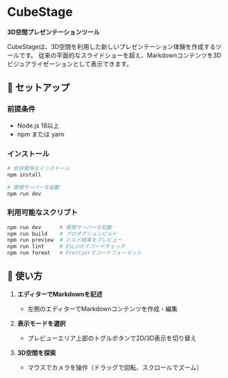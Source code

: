 # CubeStage

**3D空間プレゼンテーションツール**

CubeStageは、3D空間を利用した新しいプレゼンテーション体験を作成するツールです。
従来の平面的なスライドショーを超え、Markdownコンテンツを3Dビジュアライゼーションとして表示できます。

## 🚀 セットアップ

### 前提条件
- Node.js 18以上
- npm または yarn

### インストール
```bash
# 依存関係をインストール
npm install

# 開発サーバーを起動
npm run dev
```

### 利用可能なスクリプト
```bash
npm run dev      # 開発サーバーを起動
npm run build    # プロダクションビルド
npm run preview  # ビルド結果をプレビュー
npm run lint     # ESLintでコードチェック
npm run format   # Prettierでコードフォーマット
```

## 🎯 使い方

1. **エディターでMarkdownを記述**
   - 左側のエディターでMarkdownコンテンツを作成・編集

2. **表示モードを選択**
   - プレビューエリア上部のトグルボタンで2D/3D表示を切り替え

3. **3D空間を探索**
   - マウスでカメラを操作（ドラッグで回転、スクロールでズーム）
